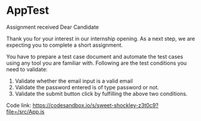 # AppTest
Assignment received
Dear Candidate

Thank you for your interest in our internship opening. As a next step, we are expecting you to complete a short assignment.

You have to prepare a test case document and automate the test cases using any tool you are familiar with. Following are the test conditions you need to validate:

1. Validate whether the email input is a valid email
2. Validate the password entered is of type password or not.
3. Validate the submit button click by fulfilling the above two conditions.

Code link: https://codesandbox.io/s/sweet-shockley-z3t0c9?file=/src/App.js
